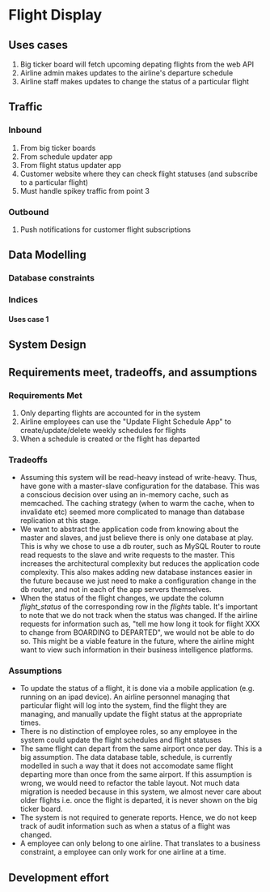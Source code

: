 # Flight Display

## Uses cases
1. Big ticker board will fetch upcoming depating flights from the web API
2. Airline admin makes updates to the airline's departure schedule
3. Airline staff makes updates to change the status of a particular flight

## Traffic
### Inbound
1. From big ticker boards
2. From schedule updater app
3. From flight status updater app
4. Customer website where they can check flight statuses (and subscribe to a particular flight)
5. Must handle spikey traffic from point 3

### Outbound
1. Push notifications for customer flight subscriptions

## Data Modelling

### Database constraints
### Indices
#### Uses case 1

## System Design

## Requirements meet, tradeoffs, and assumptions

### Requirements Met
1. Only departing flights are accounted for in the system
2. Airline employees can use the "Update Flight Schedule App" to create/update/delete weekly schedules for flights
3. When a schedule is created or the flight has departed

### Tradeoffs
* Assuming this system will be read-heavy instead of write-heavy. Thus, have gone with a master-slave configuration for the database. This was a conscious decision over using an in-memory cache, such as memcached. The caching strategy (when to warm the cache, when to invalidate etc) seemed more complicated to manage than database replication at this stage.
* We want to abstract the application code from knowing about the master and slaves, and just believe there is only one database at play. This is why we chose to use a db router, such as MySQL Router to route read requests to the slave and write requests to the master. This increases the architectural complexity but reduces the application code complexity. This also makes adding new database instances easier in the future because we just need to make a configuration change in the db router, and not in each of the app servers themselves.
* When the status of the flight changes, we update the column *flight_status* of the corresponding row in the *flights* table. It's important to note that we do not track when the status was changed. If the airline requests for information such as, "tell me how long it took for flight XXX to change from BOARDING to DEPARTED", we would not be able to do so. This might be a viable feature in the future, where the airline might want to view such information in their business intelligence platforms.

### Assumptions
* To update the status of a flight, it is done via a mobile application (e.g. running on an ipad device). An airline personnel managing that particular flight will log into the system, find the flight they are managing, and manually update the flight status at the appropriate times.
* There is no distinction of employee roles, so any employee in the system could update the flight schedules and flight statuses
* The same flight can depart from the same airport once per day. This is a big assumption. The data database table, schedule, is currently modelled in such a way that it does not accomodate same flight departing more than once from the same airport. If this assumption is wrong, we would need to refactor the table layout. Not much data migration is needed because in this system, we almost never care about older flights i.e. once the flight is departed, it is never shown on the big ticker board.
* The system is not required to generate reports. Hence, we do not keep track of audit information such as when a status of a flight was changed.
* A employee can only belong to one airline. That translates to a business constraint, a employee can only work for one airline at a time.

## Development effort
